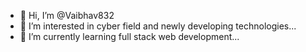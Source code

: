- 👋 Hi, I’m @Vaibhav832
- 👀 I’m interested in cyber field and newly developing technologies...
- 🌱 I’m currently learning full stack web development...

<!---
Vaibhav832/Vaibhav832 is a ✨ special ✨ repository because its `README.md` (this file) appears on your GitHub profile.
You can click the Preview link to take a look at your changes.
--->

